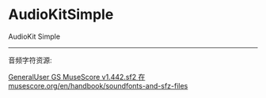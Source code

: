 # AudioKitSimple
AudioKit Simple





<hr>


音频字符资源:

[GeneralUser GS MuseScore v1.442.sf2 在 musescore.org/en/handbook/soundfonts-and-sfz-files ](https://musescore.org/en/handbook/soundfonts-and-sfz-files)